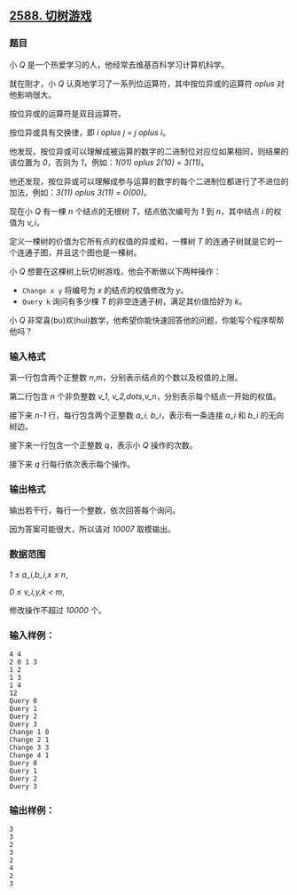 ## [2588. 切树游戏](https://www.acwing.com/problem/content/2590/)

### 题目

小 *Q* 是一个热爱学习的人，他经常去维基百科学习计算机科学。

就在刚才，小 *Q* 认真地学习了一系列位运算符，其中按位异或的运算符 *oplus* 对他影响很大。

按位异或的运算符是双目运算符。

按位异或具有交换律，即 *i oplus j = j oplus i*。

他发现，按位异或可以理解成被运算的数字的二进制位对应位如果相同，则结果的该位置为 *0*，否则为 *1*，例如：*1(01) oplus 2(10) = 3(11)*。

他还发现，按位异或可以理解成参与运算的数字的每个二进制位都进行了不进位的加法，例如：*3(11) oplus 3(11) = 0(00)*。

现在小 *Q* 有一棵 *n* 个结点的无根树 *T*，结点依次编号为 *1* 到 *n*，其中结点 *i* 的权值为 *v_i*。

定义一棵树的价值为它所有点的权值的异或和，一棵树 *T* 的连通子树就是它的一个连通子图，并且这个图也是一棵树。

小 *Q* 想要在这棵树上玩切树游戏，他会不断做以下两种操作：

- `Change x y` 将编号为 *x* 的结点的权值修改为 *y*。
- `Query k` 询问有多少棵 *T* 的非空连通子树，满足其价值恰好为 *k*。

小 *Q* 非常喜(bu)欢(hui)数学，他希望你能快速回答他的问题，你能写个程序帮帮他吗？

### 输入格式

第一行包含两个正整数 *n*,*m*，分别表示结点的个数以及权值的上限。

第二行包含 *n* 个非负整数 *v_1, v_2,dots,v_n*，分别表示每个结点一开始的权值。

接下来 *n-1* 行，每行包含两个正整数 *a_i, b_i*，表示有一条连接 *a_i* 和 *b_i* 的无向树边。

接下来一行包含一个正整数 *q*，表示小 *Q* 操作的次数。

接下来 *q* 行每行依次表示每个操作。

### 输出格式

输出若干行，每行一个整数，依次回答每个询问。

因为答案可能很大，所以请对 *10007* 取模输出。

### 数据范围

*1 ≤ a_i,b_i,x ≤ n*,

*0 ≤ v_i,y,k < m*,

修改操作不超过 *10000* 个。

### 输入样例：

```
4 4
2 0 1 3
1 2
1 3
1 4
12
Query 0
Query 1
Query 2
Query 3
Change 1 0
Change 2 1
Change 3 3
Change 4 1
Query 0
Query 1
Query 2
Query 3
```

### 输出样例：

```
3
3
2
3
2
4
2
3
```
